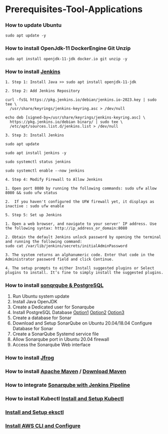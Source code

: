 # Prerequisites-Tool-Applications

### How to update Ubuntu 
```
sudo apt update -y
```

### How to install OpenJdk-11 DockerEngine Git Unzip 
```
sudo apt install openjdk-11-jdk docker.io git unzip -y
```

### How to install [Jenkins](https://phoenixnap.com/kb/install-jenkins-ubuntu)

```
1. Step 1: Install Java >> sudo apt install openjdk-11-jdk
```
```
2. Step 2: Add Jenkins Repository

curl -fsSL https://pkg.jenkins.io/debian/jenkins.io-2023.key | sudo tee \
  /usr/share/keyrings/jenkins-keyring.asc > /dev/null

echo deb [signed-by=/usr/share/keyrings/jenkins-keyring.asc] \
  https://pkg.jenkins.io/debian binary/ | sudo tee \
  /etc/apt/sources.list.d/jenkins.list > /dev/null
```
```
3. Step 3: Install Jenkins

sudo apt update

sudo apt install jenkins -y

sudo systemctl status jenkins

sudo systemctl enable --now jenkins

```
```
4. Step 4: Modify Firewall to Allow Jenkins

1. Open port 8080 by running the following commands: sudo ufw allow 8080 && sudo ufw status

2.  If you haven't configured the UFW firewall yet, it displays as inactive : sudo ufw enable
```
```
5. Step 5: Set up Jenkins

1. Open a web browser, and navigate to your server' IP address. Use the following syntax: http://ip_address_or_domain:8080

2. Obtain the default Jenkins unlock password by opening the terminal and running the following command:
sudo cat /var/lib/jenkins/secrets/initialAdminPassword

3. The system returns an alphanumeric code. Enter that code in the Administrator password field and click Continue.

4. The setup prompts to either Install suggested plugins or Select plugins to install. It’s fine to simply install the suggested plugins.
```

### How to install [sonqrqube & PostgreSQL](https://linux.how2shout.com/install-sonarqube-on-ubuntu-20-04-18-04-server/)

1. Run Ubuntu system update
2. Install Java OpenJDK
3. Create a Dedicated user for Sonarqube
3. Install PostgreSQL Database [Option1](https://ubuntu.com/server/docs/databases-postgresql) [Option2](https://www.postgresql.org/download/linux/ubuntu/) [Option3](https://www.cherryservers.com/blog/how-to-install-and-setup-postgresql-server-on-ubuntu-20-04)
4. Create a database for Sonar
5. Download and Setup SonarQube on Ubuntu 20.04/18.04
Configure Database for Sonar
6. Create a SonarQube Systemd service file
7. Allow Sonarqube port in Ubuntu 20.04 firewall
8. Access the Sonarqube Web interface

### How to install [Jfrog](https://computingforgeeks.com/how-to-install-jfrog-artifactory-on-ubuntu/?expand_article=1)

### How to install [Apache Maven](https://www.digitalocean.com/community/tutorials/install-maven-linux-ubuntu) /  [Download Maven](https://maven.apache.org/download.cgi)

### How to integrate [Sonarqube with Jenkins Pipeline](https://automationqahub.com/how-to-integrate-sonarqube-with-jenkins/)
### How to install Kubectl [Install and Setup Kubectl](https://sunitabachhav2007.hashnode.dev/prometheus-and-grafana-dashboard-on-eks-cluster-using-helm-chart#heading-install-and-setup-kubectl)
### [Install and Setup eksctl](https://sunitabachhav2007.hashnode.dev/prometheus-and-grafana-dashboard-on-eks-cluster-using-helm-chart#heading-install-and-setup-eksctl)
### [Install AWS CLI and Configure](https://sunitabachhav2007.hashnode.dev/prometheus-and-grafana-dashboard-on-eks-cluster-using-helm-chart#heading-install-aws-cli-and-configure)
